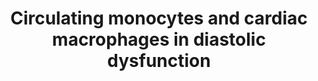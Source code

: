 ---
annotations:
- id: CL:0000235
  parent: native cell
  type: Cell Type Ontology
  value: macrophage
- id: CL:0000576
  parent: native cell
  type: Cell Type Ontology
  value: monocyte
- id: DOID:1287
  parent: null
  type: Disease Ontology
  value: cardiovascular system disease
- id: DOID:10763
  parent: null
  type: Disease Ontology
  value: hypertension
- id: CL:0000186
  parent: native cell
  type: Cell Type Ontology
  value: myofibroblast cell
- id: CL:0002393
  parent: native cell
  type: Cell Type Ontology
  value: intermediate monocyte
- id: CL:0000576
  parent: native cell
  type: Cell Type Ontology
  value: monocyte
- id: CL:0000235
  parent: native cell
  type: Cell Type Ontology
  value: macrophage
- id: DOID:1287
  parent: null
  type: Disease Ontology
  value: cardiovascular system disease
- id: CL:0000186
  parent: native cell
  type: Cell Type Ontology
  value: myofibroblast cell
- id: DOID:10763
  parent: null
  type: Disease Ontology
  value: hypertension
authors:
- Khanspers
description: draft
last-edited: 2018-11-29
organisms:
- Mus musculus
redirect_from:
- /index.php/Pathway:WP4474
- /instance/WP4474
revision: null
schema-jsonld:
- '@context': https://schema.org/
  '@id': https://wikipathways.github.io/pathways/WP4474.html
  '@type': Dataset
  creator:
    '@type': Organization
    name: WikiPathways
  description: draft
  keywords:
  - Ccl2
  - Ccr2
  - Il10
  - ROS
  - Spp1
  license: CC0
  name: Circulating monocytes and cardiac macrophages in diastolic dysfunction
seo: CreativeWork
title: Circulating monocytes and cardiac macrophages in diastolic dysfunction
wpid: WP4474
---
